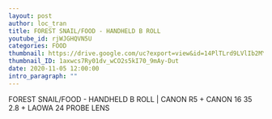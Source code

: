 ```yaml
---
layout: post
author: loc_tran
title: FOREST SNAIL/FOOD - HANDHELD B ROLL
youtube_id: rjWJGHQVN5U
categories: FOOD
thumbnail: https://drive.google.com/uc?export=view&id=14PlTLrd9LVlIb2MYZTkcEGlDNMFAxp_X
thumbnail_ID: 1axwcs7Ry01dv_wCO2s5kI70_9mAy-Dut
date: 2020-11-05 12:00:00
intro_paragraph: ""
---
```

FOREST SNAIL/FOOD - HANDHELD B ROLL | CANON R5 + CANON 16 35 2.8 + LAOWA 24 PROBE LENS
